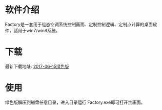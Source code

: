 # 软件介绍 #
  Factory是一套用于组态空调系统控制画面、定制控制逻辑、定制点计算的桌面软件，适用于win7/win8系统。


# 下载 #
  
  最新下载地址: [2017-06-15绿色版](http://139.196.7.223/factory20170615.rar)


# 使用 #
   绿色版解压到磁盘任意目录，进入目录运行 Factory.exe即可打开主画面。
   
